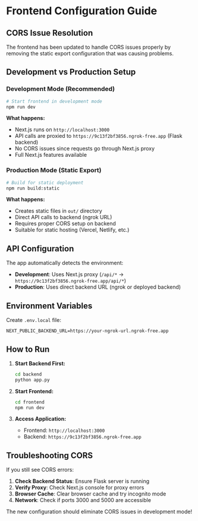 # Frontend Configuration Guide

## CORS Issue Resolution

The frontend has been updated to handle CORS issues properly by removing the static export configuration that was causing problems.

## Development vs Production Setup

### Development Mode (Recommended)
```bash
# Start frontend in development mode
npm run dev
```

**What happens:**
- Next.js runs on `http://localhost:3000`
- API calls are proxied to `https://9c13f2bf3856.ngrok-free.app` (Flask backend)
- No CORS issues since requests go through Next.js proxy
- Full Next.js features available

### Production Mode (Static Export)
```bash
# Build for static deployment
npm run build:static
```

**What happens:**
- Creates static files in `out/` directory
- Direct API calls to backend (ngrok URL)
- Requires proper CORS setup on backend
- Suitable for static hosting (Vercel, Netlify, etc.)

## API Configuration

The app automatically detects the environment:

- **Development**: Uses Next.js proxy (`/api/*` → `https://9c13f2bf3856.ngrok-free.app/api/*`)
- **Production**: Uses direct backend URL (ngrok or deployed backend)

## Environment Variables

Create `.env.local` file:
```env
NEXT_PUBLIC_BACKEND_URL=https://your-ngrok-url.ngrok-free.app
```

## How to Run

1. **Start Backend First:**
   ```bash
   cd backend
   python app.py
   ```

2. **Start Frontend:**
   ```bash
   cd frontend
   npm run dev
   ```

3. **Access Application:**
   - Frontend: `http://localhost:3000`
   - Backend: `https://9c13f2bf3856.ngrok-free.app`

## Troubleshooting CORS

If you still see CORS errors:

1. **Check Backend Status**: Ensure Flask server is running
2. **Verify Proxy**: Check Next.js console for proxy errors
3. **Browser Cache**: Clear browser cache and try incognito mode
4. **Network**: Check if ports 3000 and 5000 are accessible

The new configuration should eliminate CORS issues in development mode!